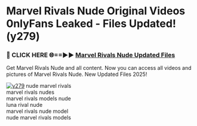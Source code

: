 # Marvel Rivals Nude Original Videos 0nlyFans Leaked - Files Updated! (y279)

<h3>🔴 CLICK HERE 🌐==►► <a href="https://tinyurl.com/5h6xmrr3" rel="nofollow">Marvel Rivals Nude Updated Files</a></h3>

Get Marvel Rivals Nude and all content. Now you can access all videos and pictures of Marvel Rivals Nude. New Updated Files 2025!

[![y279](https://i.imgur.com/KVD873Z.gif)](https://tinyurl.com/5h6xmrr3)
nude marvel rivals<br>
marvel rivals nudes<br>
marvel rivals models nude<br>
luna rival nude<br>
marvel rivals nude model<br>
nude marvel rivals models